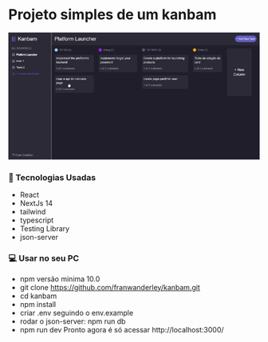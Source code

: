 # Projeto simples de um kanbam
![Demonstração do Kanban](https://raw.githubusercontent.com/franwanderley/kanbam/master/public/screen/capture.gif)
### 🚀 Tecnologias Usadas
* React
* NextJs 14
* tailwind
* typescript
* Testing Library
* json-server

### 💻 Usar no seu PC
* npm versão minima 10.0
* git clone https://github.com/franwanderley/kanbam.git
* cd kanbam
* npm install
* criar .env seguindo o env.example
* rodar o json-server: npm run db
* npm run dev Pronto agora é só acessar http://localhost:3000/